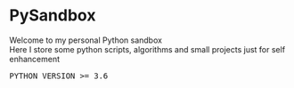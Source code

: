 # PySandbox
<p>Welcome to my personal Python sandbox<br>Here I store some python scripts, algorithms and small projects just for self enhancement</p>
<pre>
PYTHON_VERSION >= 3.6
</pre>
